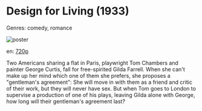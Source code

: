 # Design for Living (1933)

Genres: comedy, romance

![poster](http://image.tmdb.org/t/p/w500/ob90tqX8MO0KQ955zaRymTzCCK7.jpg)

en:
  [720p](magnet:?xt=urn:btih:230966D830F78E6F4760D4AD1503169DEFB7ED00&tr=udp://glotorrents.pw:6969/announce&tr=udp://tracker.opentrackr.org:1337/announce&tr=udp://torrent.gresille.org:80/announce&tr=udp://tracker.openbittorrent.com:80&tr=udp://tracker.coppersurfer.tk:6969&tr=udp://tracker.leechers-paradise.org:6969&tr=udp://p4p.arenabg.ch:1337&tr=udp://tracker.internetwarriors.net:1337)
  


Two Americans sharing a flat in Paris, playwright Tom Chambers and painter George Curtis, fall for free-spirited Gilda Farrell. When she can't make up her mind which one of them she prefers, she proposes a "gentleman's agreement": She will move in with them as a friend and critic of their work, but they will never have sex. But when Tom goes to London to supervise a production of one of his plays, leaving Gilda alone with George, how long will their gentleman's agreement last?